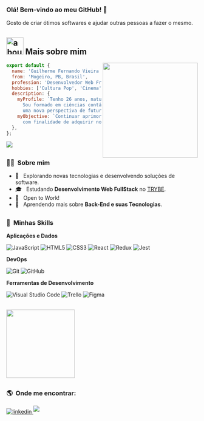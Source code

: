 ### Olá! Bem-vindo ao meu GitHub! 👋

Gosto de criar ótimos softwares e ajudar outras pessoas a fazer o mesmo.

## <img width="45" alt="about" src="https://raw.github.com/elizarov/elizarov/master/about.png"> Mais sobre mim

<img align="right" width="250" src="https://user-images.githubusercontent.com/57133330/188281408-c67df9ee-fd1f-4b37-833b-f02848f1ce02.gif" />

```javascript
export default {
  name: 'Guilherme Fernando Vieira Marques',
  from: 'Mogeiro, PB, Brasil',
  profession: 'Desenvolvedor Web Front-End',
  hobbies: ['Cultura Pop', 'Cinema', 'Literatura', 'Games', 'Animes'],
  description: {
    myProfile: `Tenho 26 anos, natural de Itabaiana PB, residindo em João Pessoa PB.
      Sou formado em ciências contábeis pela UEPB, mas decidi migrar de área, agarrando
      uma nova perspectiva de futuro para mim através da programação e suas tecnologias.`,
    myObjective: `Continuar aprimorando meus conhecimentos como desenvolvedor Full Stack,
      com finalidade de adquirir novas experiências que possam agregar ao meu futuro.`,
  },
};
```


![](https://komarev.com/ghpvc/?username=VanessaSwerts&color=006bed)

## <h3> 👨‍🦱 &nbsp;Sobre mim </h3>

- 🤔 &nbsp; Explorando novas tecnologias e desenvolvendo soluções de software.
- 🎓 &nbsp; Estudando **Desenvolvimento Web FullStack** no <a href="https://www.betrybe.com">TRYBE</a>.
- 💼 &nbsp; Open to Work!
- 🌱 &nbsp; Aprendendo mais sobre **Back-End e suas Tecnologias**.

## <h3> :rocket: &nbsp;Minhas Skills </h3>

**Aplicações e Dados**

  ![JavaScript](https://img.shields.io/badge/JavaScript-323330?style=for-the-badge&logo=javascript&logoColor=F7DF1E)
  ![HTML5](https://img.shields.io/badge/HTML5-E34F26?style=for-the-badge&logo=html5&logoColor=white)
  ![CSS3](https://img.shields.io/badge/CSS3-1572B6?style=for-the-badge&logo=css3&logoColor=white)
  ![React](https://img.shields.io/badge/React-20232A?style=for-the-badge&logo=react&logoColor=61DAFB)
  ![Redux](https://img.shields.io/badge/Redux-593D88?style=for-the-badge&logo=redux&logoColor=white)
  ![Jest](https://img.shields.io/badge/Jest-C21325?style=for-the-badge&logo=jest&logoColor=white)

**DevOps**

  ![Git](https://img.shields.io/badge/GIT-E44C30?style=for-the-badge&logo=git&logoColor=white)
  ![GitHub](https://img.shields.io/badge/GitHub-100000?style=for-the-badge&logo=github&logoColor=white)

**Ferramentas de Desenvolvimento**

  ![Visual Studio Code](https://img.shields.io/badge/Visual_Studio_Code-0078D4?style=for-the-badge&logo=visual%20studio%20code&logoColor=white)
  ![Trello](https://img.shields.io/badge/Trello-0052CC?style=for-the-badge&logo=trello&logoColor=white)
  ![Figma](https://img.shields.io/badge/Figma-F24E1E?style=for-the-badge&logo=figma&logoColor=white)

<br/>

<a href="https://github.com/guimarquesfvm/">
  <img height="180em" src="https://github-readme-stats.vercel.app/api?username=guimarquesfvm&theme=dracula&show_icons=true" />
</a>

<br/>

## <h3> :earth_americas: &nbsp;Onde me encontrar: </h3> 

<a href="https://www.linkedin.com/in/guimarquesfvm/" target="blank">
<img src="https://img.shields.io/badge/linkedin:  guimarquesfvm-%2300acee.svg?color=405DE6&style=for-the-badge&logo=linkedin&logoColor=white" alt=linkedin style="margin-bottom: 5px;"/>
</a>

<a href="mailto:guimarquesjob@gmail.com" target="blank">
<img src="https://img.shields.io/badge/gmail:  guimarquesjob@gmail.com-%23EA4335.svg?style=for-the-badge&logo=gmail&logoColor=white" t=mail style="margin-bottom: 5px;" />
</a>
